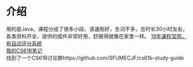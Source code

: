 # 介绍
用的是Java，课程分成了很多小段，语速刚好，生词不多，总时长30小时左右，各类资料齐全，提供的插件非常好用，舒服得就像在家里一样。
[18年课程官网，有自动评分系统](https://sp18.datastructur.es/)  
[我的CS61B笔记](https://languid-family-6e1.notion.site/CS-61B-cbc4c0f69cd443cba48850b4f7b844e1)  
找到了一个CS61B讨论群https://github.com/SFUMECJF/cs61b-study-guide  
